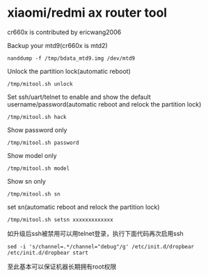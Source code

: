 # xiaomi/redmi ax router tool

cr660x is contributed by ericwang2006

Backup your mtd9(cr660x is mtd2)

`nanddump -f /tmp/bdata_mtd9.img /dev/mtd9`

Unlock the partition lock(automatic reboot)

`/tmp/mitool.sh unlock`

Set ssh/uart/telnet to enable and show the default username/password(automatic reboot and relock the partition lock)

`/tmp/mitool.sh hack`

Show password only

`/tmp/mitool.sh password`

Show model only

`/tmp/mitool.sh model`

Show sn only

`/tmp/mitool.sh sn`

set sn(automatic reboot and relock the partition lock)

`/tmp/mitool.sh setsn xxxxxxxxxxxxx`

如升级后ssh被禁用可以用telnet登录，执行下面代码再次启用ssh
```
sed -i 's/channel=.*/channel="debug"/g' /etc/init.d/dropbear
/etc/init.d/dropbear start
```
至此基本可以保证机器长期拥有root权限
